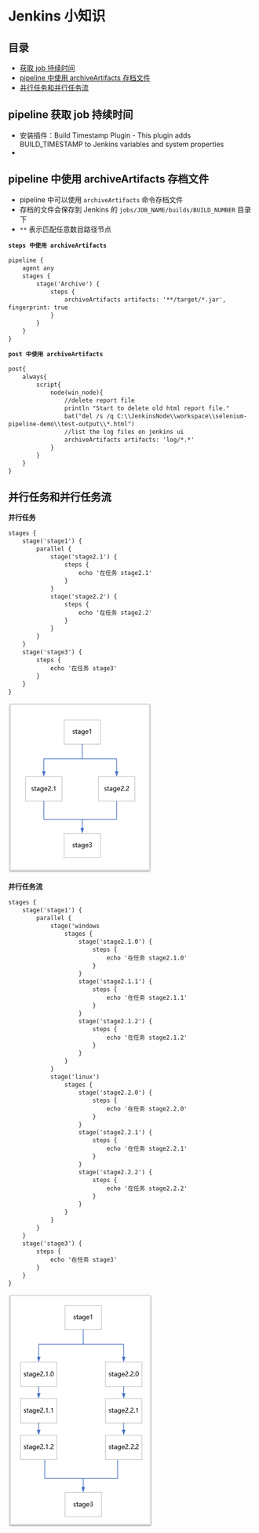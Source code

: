 # Jenkins 小知识

## 目录

* [获取 job 持续时间](#获取-job-持续时间)
* [pipeline 中使用 archiveArtifacts 存档文件](#pipeline-中使用-archiveArtifacts-存档文件)
* [并行任务和并行任务流](#并行任务和并行任务流)



## pipeline 获取 job 持续时间

* 安装插件：Build Timestamp Plugin - This plugin adds BUILD_TIMESTAMP to Jenkins variables and system properties
* 

## pipeline 中使用 archiveArtifacts 存档文件

* pipeline 中可以使用 `archiveArtifacts` 命令存档文件
* 存档的文件会保存到 Jenkins 的 `jobs/JOB_NAME/builds/BUILD_NUMBER` 目录下
* `**` 表示匹配任意数目路径节点

**`steps 中使用 archiveArtifacts`**

``` shell
pipeline {
    agent any
    stages {
        stage('Archive') {
            steps {
                archiveArtifacts artifacts: '**/target/*.jar', fingerprint: true 
            }
        }
    }
}
```

**`post 中使用 archiveArtifacts`**

``` shell
post{
	always{
		script{
        	node(win_node){
				//delete report file
				println "Start to delete old html report file."
				bat("del /s /q C:\\JenkinsNode\\workspace\\selenium-pipeline-demo\\test-output\\*.html")
				//list the log files on jenkins ui
				archiveArtifacts artifacts: 'log/*.*'
			}
		}
	}
}
```



## 并行任务和并行任务流

**并行任务**

``` shell
stages {
	stage('stage1') {
		parallel {
			stage('stage2.1') {
				steps {
					echo '在任务 stage2.1'
				}
			}
			stage('stage2.2') {
                steps {
					echo '在任务 stage2.2'
				}
			}
		}
	}
	stage('stage3') {
		steps {
			echo '在任务 stage3'
		}
	}
}
```



![](./images/Jenkins_并行任务1.jpg)

**并行任务流**

``` shell
stages {
	stage('stage1') {
		parallel {
			stage('windows
				stages {
					stage('stage2.1.0') {
						steps {
                            echo '在任务 stage2.1.0'
                        }
					}
					stage('stage2.1.1') {
						steps {
                            echo '在任务 stage2.1.1'
                        }
					}
					stage('stage2.1.2') {
						steps {
                            echo '在任务 stage2.1.2'
                        }
					}
				}
			}
			stage('linux')
				stages {
					stage('stage2.2.0') {
						steps {
                            echo '在任务 stage2.2.0'
                        }
					}
					stage('stage2.2.1') {
						steps {
                            echo '在任务 stage2.2.1'
                        }
					}
					stage('stage2.2.2') {
						steps {
                            echo '在任务 stage2.2.2'
                        }
					}
				}
			}
		}
	}
	stage('stage3') {
		steps {
            echo '在任务 stage3'
        }
	}
}
```



![](./images/Jenkins_并行任务2.jpg)